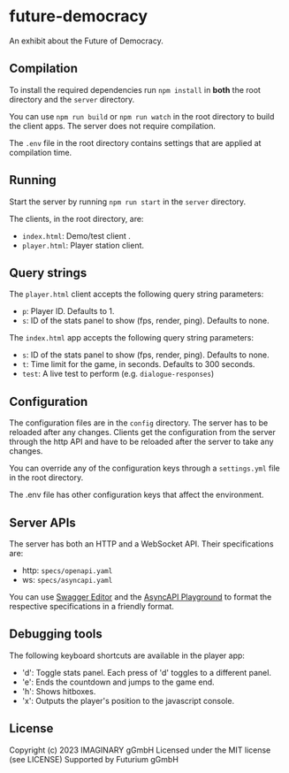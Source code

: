 # future-democracy

An exhibit about the Future of Democracy.

## Compilation

To install the required dependencies run `npm install` in **both** the root directory and the
`server` directory.

You can use `npm run build` or `npm run watch` in the root directory to build the client apps. The
server does not require compilation.

The `.env` file in the root directory contains settings that are applied at compilation time.

## Running

Start the server by running `npm run start` in the `server` directory.

The clients, in the root directory, are:

- `index.html`: Demo/test client .
- `player.html`: Player station client.

## Query strings

The `player.html` client accepts the following query string parameters:
- `p`: Player ID. Defaults to 1.
- `s`: ID of the stats panel to show (fps, render, ping). Defaults to none.

The `index.html` app accepts the following query string parameters:
- `s`: ID of the stats panel to show (fps, render, ping). Defaults to none.
- `t`: Time limit for the game, in seconds. Defaults to 300 seconds.
- `test`: A live test to perform (e.g. `dialogue-responses`)


## Configuration

The configuration files are in the `config` directory. The server has to be reloaded after any changes.
Clients get the configuration from the server through the http API and have to be reloaded after
the server to take any changes.

You can override any of the configuration keys through a `settings.yml` file in the root directory.

The .env file has other configuration keys that affect the environment.

## Server APIs

The server has both an HTTP and a WebSocket API. Their specifications are:

- http: `specs/openapi.yaml`
- ws: `specs/asyncapi.yaml`

You can use [Swagger Editor](https://editor.swagger.io/) and the
[AsyncAPI Playground](https://playground.asyncapi.io/) to format the respective specifications in
a friendly format.

## Debugging tools

The following keyboard shortcuts are available in the player app:

- 'd': Toggle stats panel. Each press of 'd' toggles to a different panel.
- 'e': Ends the countdown and jumps to the game end.
- 'h': Shows hitboxes.
- 'x': Outputs the player's position to the javascript console.

## License

Copyright (c) 2023 IMAGINARY gGmbH
Licensed under the MIT license (see LICENSE)
Supported by Futurium gGmbH
